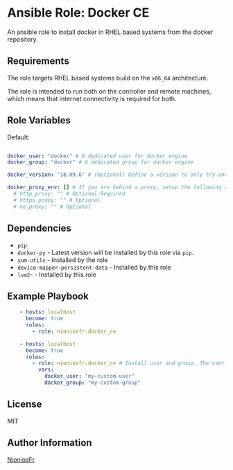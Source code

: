 Ansible Role: Docker CE
=========

An ansible role to install docker in RHEL based systems from the docker repository.

Requirements
------------

The role targets RHEL based systems build on the `x86_64` architecture.

The role is intended to run both on the controller and remote machines, which means that internet connectivity is required for both.

Role Variables
--------------

Default:

```yaml

docker_user: "docker" # A dedicated user for docker engine
docker_group: "docker" # A dedicated group for docker engine

docker_version: "18.09.6" # (Optional) Define a version to only try and install the given version (might cause failures if version is too old).

docker_proxy_env: [] # If you are behind a proxy, setup the following variables to create a proxy config file for the docker client.
  # http_proxy: "" # Optional-Required
  # https_proxy: "" # Optional
  # no_proxy: "" # Optional

```

Dependencies
------------

- `pip`
- `docker-py` - Latest version will be installed by this role via `pip`.
- `yum-utils` - Installed by the role
- `device-mapper-persistent-data` - Installed by this role
- `lvm2`- - Installed by this role

Example Playbook
----------------

```yaml
    - hosts: localhost
      become: true
      roles:
        - role: nioniosfr.docker_ce

    - hosts: localhost
      become: true
      roles:
        - role: nioniosfr.docker_ce # Install user and group. The user and group will be created and need to be dedicated to docker only.
          vars:
            docker_user: "my-custom-user"
            docker_group: "my-custom-group"
```

License
-------

MIT

Author Information
------------------

[NioniosFr](https://github.com/NioniosFr)
